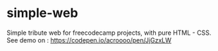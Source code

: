 # simple-web
Simple tribute web for freecodecamp projects, with pure HTML - CSS.
<br>See demo on : https://codepen.io/acroooo/pen/JjGzxLW
